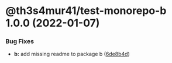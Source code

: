 # @th3s4mur41/test-monorepo-b 1.0.0 (2022-01-07)


### Bug Fixes

* **b:** add missing readme to package b ([6de8b4d](https://github.com/Th3S4mur41/monorepo/commit/6de8b4d9af9478dc105727dec9ccafc052fe458e))
